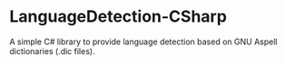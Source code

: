 # LanguageDetection-CSharp
A simple C# library to provide language detection based on GNU Aspell dictionaries (.dic files).
